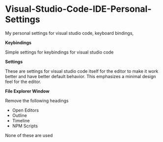 # Visual-Studio-Code-IDE-Personal-Settings
My personal settings for visual studio code, keyboard bindings,

**Keybindings**

Simple settings for keybindings for visual studio code

**Settings**

These are settings for visual studio code itself for the editor to make it work better and have better default behavior.
This emphasizes a minimal design feel for the editor.

**File Explorer Window**

Remove the following headings

- Open Editors
- Outline
- Timeline
- NPM Scripts

None of these are used
